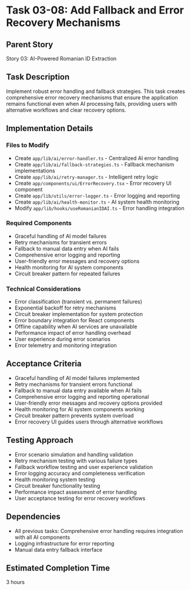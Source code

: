 # Task 03-08: Add Fallback and Error Recovery Mechanisms

## Parent Story

Story 03: AI-Powered Romanian ID Extraction

## Task Description

Implement robust error handling and fallback strategies. This task creates comprehensive error
recovery mechanisms that ensure the application remains functional even when AI processing fails,
providing users with alternative workflows and clear recovery options.

## Implementation Details

### Files to Modify

- Create `app/lib/ai/error-handler.ts` - Centralized AI error handling
- Create `app/lib/ai/fallback-strategies.ts` - Fallback mechanism implementations
- Create `app/lib/ai/retry-manager.ts` - Intelligent retry logic
- Create `app/components/ui/ErrorRecovery.tsx` - Error recovery UI component
- Create `app/lib/utils/error-logger.ts` - Error logging and reporting
- Create `app/lib/ai/health-monitor.ts` - AI system health monitoring
- Modify `app/lib/hooks/useRomanianIDAI.ts` - Error handling integration

### Required Components

- Graceful handling of AI model failures
- Retry mechanisms for transient errors
- Fallback to manual data entry when AI fails
- Comprehensive error logging and reporting
- User-friendly error messages and recovery options
- Health monitoring for AI system components
- Circuit breaker pattern for repeated failures

### Technical Considerations

- Error classification (transient vs. permanent failures)
- Exponential backoff for retry mechanisms
- Circuit breaker implementation for system protection
- Error boundary integration for React components
- Offline capability when AI services are unavailable
- Performance impact of error handling overhead
- User experience during error scenarios
- Error telemetry and monitoring integration

## Acceptance Criteria

- Graceful handling of AI model failures implemented
- Retry mechanisms for transient errors functional
- Fallback to manual data entry available when AI fails
- Comprehensive error logging and reporting operational
- User-friendly error messages and recovery options provided
- Health monitoring for AI system components working
- Circuit breaker pattern prevents system overload
- Error recovery UI guides users through alternative workflows

## Testing Approach

- Error scenario simulation and handling validation
- Retry mechanism testing with various failure types
- Fallback workflow testing and user experience validation
- Error logging accuracy and completeness verification
- Health monitoring system testing
- Circuit breaker functionality testing
- Performance impact assessment of error handling
- User acceptance testing for error recovery workflows

## Dependencies

- All previous tasks: Comprehensive error handling requires integration with all AI components
- Logging infrastructure for error reporting
- Manual data entry fallback interface

## Estimated Completion Time

3 hours
